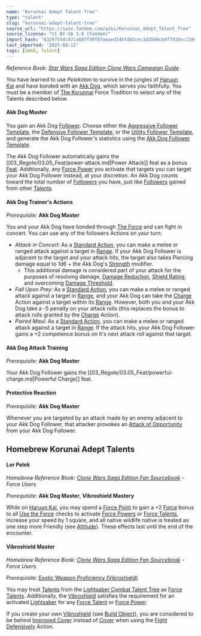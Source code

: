 ```yaml
---
name: "Korunnai Adept Talent Tree"
type: "talent"
slug: "korunnai-adept-talent-tree"
source_url: "https://swse.fandom.com/wiki/Korunnai_Adept_Talent_Tree"
source_license: "CC BY-SA 3.0 (Fandom)"
import_hash: "6329755dc47ca68ff39f07aeaed14bfd42cec1d35b6cb4f7d10cc11063fe4e9f"
last_imported: "2025-09-12"
tags: [SWSE, Talent]
---
```

*Reference Book: [Star Wars Saga Edition Clone Wars Campaign Guide](https://swse.fandom.com/wiki/Star_Wars_Saga_Edition_Clone_Wars_Campaign_Guide)*

You have learned to use *Pelekotan* to survive in the jungles of [Haruun Kal](https://swse.fandom.com/wiki/Haruun_Kal) and have bonded with an [Akk Dog](https://swse.fandom.com/wiki/Akk_Dog), which serves you faithfully. You must be a member of [The Korunnai](https://swse.fandom.com/wiki/The_Korunnai) Force Tradition to select any of the Talents described below.

#### **Akk Dog Master**
You gain an Akk Dog [Follower](https://swse.fandom.com/wiki/Follower). Choose either the [Aggressive Follower Template](https://swse.fandom.com/wiki/Aggressive_Follower_Template), the [Defensive Follower Template](https://swse.fandom.com/wiki/Defensive_Follower_Template), or the [Utility Follower Template](https://swse.fandom.com/wiki/Utility_Follower_Template), and generate the Akk Dog Follower's statistics using the [Akk Dog Follower Template](https://swse.fandom.com/wiki/Akk_Dog_Follower_Template).

The Akk Dog Follower automatically gains the [[03_Regole/03.05_Feat/power-attack.md|Power Attack]] feat as a bonus [Feat](https://swse.fandom.com/wiki/Feat). Additionally, any [Force Power](https://swse.fandom.com/wiki/Force_Power) you activate that targets you can target your Akk Dog Follower instead, at your discretion. An Akk Dog counts toward the total number of [Followers](https://swse.fandom.com/wiki/Followers) you have, just like [Followers](https://swse.fandom.com/wiki/Followers) gained from other [Talents](https://swse.fandom.com/wiki/Talents).

#### **Akk Dog Trainer's Actions**
*Prerequisite:* **Akk Dog Master**

You and your Akk Dog have bonded through [The Force](https://swse.fandom.com/wiki/The_Force) and can fight in concert. You can use any of the followers Actions on your turn:
- *Attack in Concert:* As a [Standard Action](https://swse.fandom.com/wiki/Standard_Action), you can make a melee or ranged attack against a target in [Range](https://swse.fandom.com/wiki/Range). If your Akk Dog Follower is adjacent to the target and your attack hits, the target also takes Piercing damage equal to 1d6 + the Akk Dog's [Strength](https://swse.fandom.com/wiki/Strength) modifier.
    - This additional damage is considered part of your attack for the purposes of resolving damage, [Damage Reduction](https://swse.fandom.com/wiki/Damage_Reduction), [Shield Rating](https://swse.fandom.com/wiki/Shield_Rating), and overcoming [Damage Threshold](https://swse.fandom.com/wiki/Damage_Threshold).
- *Fall Upon Prey:* As a [Standard Action](https://swse.fandom.com/wiki/Standard_Action), you can make a melee or ranged attack against a target in [Range](https://swse.fandom.com/wiki/Range), and your Akk Dog can take the [Charge](https://swse.fandom.com/wiki/Charge) Action against a target within its [Range](https://swse.fandom.com/wiki/Range). However, both you and your Akk Dog take a -5 penalty on your attack rolls (this replaces the bonus to attack rolls granted by the [Charge](https://swse.fandom.com/wiki/Charge) Action).
- *Paired Maul:* As a [Standard Action](https://swse.fandom.com/wiki/Standard_Action), you can make a melee or ranged attack against a target in [Range](https://swse.fandom.com/wiki/Range). If the attack hits, your Akk Dog Follower gains a +2 competence bonus on it's next attack roll against that target.

#### **Akk Dog Attack Training**
*Prerequisite:* **Akk Dog Master**

Your Akk Dog Follower gains the [[03_Regole/03.05_Feat/powerful-charge.md|Powerful Charge]] feat.

#### **Protective Reaction**
*Prerequisite:* **Akk Dog Master**

Whenever you are targeted by an attack made by an enemy adjacent to your Akk Dog Follower, that attacker provokes an [Attack of Opportunity](https://swse.fandom.com/wiki/Attack_of_Opportunity) from your Akk Dog Follower.

## Homebrew Korunai Adept Talents

#### **Lor Pelek**
*Homebrew Reference Book: [Clone Wars Saga Edition Fan Sourcebook](https://swse.fandom.com/wiki/Clone_Wars_Saga_Edition_Fan_Sourcebook) - Force Users*

*Prerequisite:* **Akk Dog Master**, **Vibroshield Mastery**

While on [Haruun Kal](https://swse.fandom.com/wiki/Haruun_Kal), you may spend a [Force Point](https://swse.fandom.com/wiki/Force_Point) to gain a +2 [Force](https://swse.fandom.com/wiki/Force) bonus to all [Use the Force](https://swse.fandom.com/wiki/Use_the_Force) checks to activate [Force Powers](https://swse.fandom.com/wiki/Force_Powers) or [Force Talents](https://swse.fandom.com/wiki/Force_Talents), increase your speed by 1 square, and all native wildlife native is treated as one step more Friendly (see [Attitude](https://swse.fandom.com/wiki/Attitude)). These effects last until the end of the encounter.
#### **Vibroshield Master**
*Homebrew Reference Book: [Clone Wars Saga Edition Fan Sourcebook](https://swse.fandom.com/wiki/Clone_Wars_Saga_Edition_Fan_Sourcebook) - Force Users*

*Prerequisite:* [Exotic Weapon Proficiency (Vibroshield)](https://swse.fandom.com/wiki/Exotic_Weapon_Proficiency_(Vibroshield))

You may treat [Talents](https://swse.fandom.com/wiki/Talents) from the [Lightsaber Combat Talent Tree](https://swse.fandom.com/wiki/Lightsaber_Combat_Talent_Tree) as [Force Talents](https://swse.fandom.com/wiki/Force_Talents). Additionally, the [Vibroshield](https://swse.fandom.com/wiki/Vibroshield) satisfies the requirement for an activated [Lightsaber](https://swse.fandom.com/wiki/Lightsaber) for any [Force Talent](https://swse.fandom.com/wiki/Force_Talent) or [Force Power](https://swse.fandom.com/wiki/Force_Power).

If you create your own [Vibroshield](https://swse.fandom.com/wiki/Vibroshield) (see [Build Object](https://swse.fandom.com/wiki/Build_Object)), you are considered to be behind [Improved Cover](https://swse.fandom.com/wiki/Improved_Cover) instead of [Cover](https://swse.fandom.com/wiki/Cover) when using the [Fight Defensively](https://swse.fandom.com/wiki/Fight_Defensively) Action.